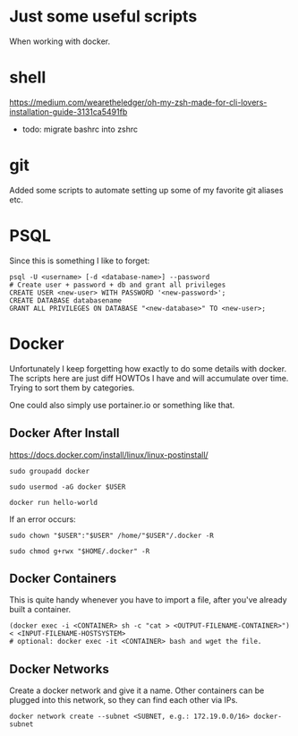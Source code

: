 # Just some useful scripts

When working with docker.

# shell

https://medium.com/wearetheledger/oh-my-zsh-made-for-cli-lovers-installation-guide-3131ca5491fb
* todo: migrate bashrc into zshrc

# git

Added some scripts to automate setting up some of my favorite git aliases etc.

# PSQL

Since this is something I like to forget:

```
psql -U <username> [-d <database-name>] --password
# Create user + password + db and grant all privileges
CREATE USER <new-user> WITH PASSWORD '<new-password>';
CREATE DATABASE databasename
GRANT ALL PRIVILEGES ON DATABASE "<new-database>" TO <new-user>;
```

# Docker

Unfortunately I keep forgetting how exactly to do some details with docker. The scripts here are just diff HOWTOs I have and will accumulate over time. Trying to sort them by categories.

One could also simply use portainer.io or something like that.

## Docker After Install

https://docs.docker.com/install/linux/linux-postinstall/

`sudo groupadd docker`

`sudo usermod -aG docker $USER`

`docker run hello-world`

If an error occurs:

`sudo chown "$USER":"$USER" /home/"$USER"/.docker -R`

`sudo chmod g+rwx "$HOME/.docker" -R`

## Docker Containers

This is quite handy whenever you have to import a file, after you've already built a container.

```
(docker exec -i <CONTAINER> sh -c "cat > <OUTPUT-FILENAME-CONTAINER>") < <INPUT-FILENAME-HOSTSYSTEM>
# optional: docker exec -it <CONTAINER> bash and wget the file.
```


## Docker Networks

Create a docker network and give it a name.
Other containers can be plugged into this network, so they can find each other via IPs.

```
docker network create --subnet <SUBNET, e.g.: 172.19.0.0/16> docker-subnet
```

